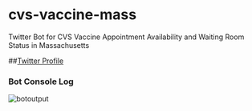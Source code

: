 # cvs-vaccine-mass
Twitter Bot for CVS Vaccine Appointment Availability and Waiting Room Status in Massachusetts

##[Twitter Profile](twitter.com/MASS_VAX)

### Bot Console Log
![botoutput](https://user-images.githubusercontent.com/55890162/110277887-28c07e00-7fa4-11eb-909f-ddee79c46cc6.jpg)
